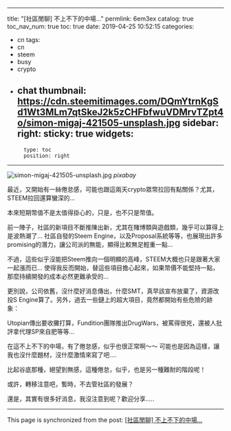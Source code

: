 
---
title: "[社區閒聊] 不上不下的中場..."
permlink: 6em3ex
catalog: true
toc_nav_num: true
toc: true
date: 2019-04-25 10:52:15
categories:
- cn
tags:
- cn
- steem
- busy
- crypto
- chat
thumbnail: https://cdn.steemitimages.com/DQmYtrnKgSd1Wt3MLm7qtSkeJ2k5zCHFbfwuVDMrvTZpt4o/simon-migaj-421505-unsplash.jpg
sidebar:
    right:
        sticky: true
widgets:
    -
        type: toc
        position: right
---


![simon-migaj-421505-unsplash.jpg](https://cdn.steemitimages.com/DQmYtrnKgSd1Wt3MLm7qtSkeJ2k5zCHFbfwuVDMrvTZpt4o/simon-migaj-421505-unsplash.jpg)
*pixabay*

最近，又開始有一絲倦怠感，可能也跟這兩天crypto眾幣拉回有點關係？尤其，STEEM拉回還算蠻深的...

本來短期幣值不是太值得掛心的，只是，也不只是幣值。

前一陣子，社區的新項目不斷推陳出新，尤其在賭博類與遊戲類，幾乎可以算得上是波熱潮了... 社區自發的Steem Engine，以及Proposal系統等等，也展現出許多promising的潛力，讓公司派的無能，顯得比較無足輕重一點...

不過，這些似乎沒能把Steem推向一個明顯的高峰，STEEM大概也只是跟著大家一起漲而已... 使得我反而開始，替這些項目擔心起來，如果幣價不能堅持一點，那麼持續開發的成本必然更難承受的...

更別說，公司依舊，沒什麼好消息傳出，什麼SMT，真早該宣布放棄了，資源改投S Engine算了。另外，過去一些鏈上的超大項目，竟然都開始有些危險的跡象：

Utopian傳出要收攤打算，Fundition團隊推出DrugWars，被罵得很兇，還被人批評拿代理SP來自肥等等...

在這不上不下的中場，有了倦怠感，似乎也很正常啊～～ 可能也是因為這樣，讓我也沒什麼題材，沒什麼激情來寫了吧....

比起谷底那種，絕望到無感，這種倦怠，似乎，也是另一種難耐的階段呢！

或許，轉移注意吧，暫時，不去管社區的發展？

還是，其實有很多好消息，我沒注意到呢？歡迎分享.....



- - -

This page is synchronized from the post: [[社區閒聊] 不上不下的中場...](https://steemit.com/@deanliu/6em3ex)
